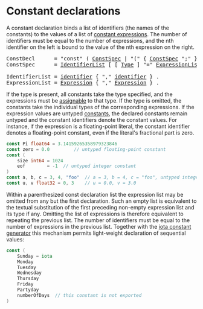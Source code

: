 # Constant declarations

A constant declaration binds a list of identifiers (the names of the constants) to the values of a list of [constant expressions](/Expressions/constant_expressions.html). The number of identifiers must be equal to the number of expressions, and the nth identifier on the left is bound to the value of the nth expression on the right.

<pre>
<a id="ConstDecl">ConstDecl</a>      = "const" ( <a href="#ConstSpec">ConstSpec</a> | "(" { <a href="#ConstSpec">ConstSpec</a> ";" } ")" ) .
<a id="ConstSpec">ConstSpec</a>      = <a href="#IdentifierList">IdentifierList</a> [ [ <a href="/Types/#Type">Type</a> ] "=" <a href="#ExpressionList">ExpressionList</a> ] .

<a id="IdentifierList">IdentifierList</a> = <a href="/Lexical%20elements/identifiers.html#identifier">identifier</a> { "," <a href="/Lexical%20elements/identifiers.html#identifier">identifier</a> } .
<a id="ExpressionList">ExpressionList</a> = <a href="/Expressions/operators.html#Expression">Expression</a> { "," <a href="/Expressions/operators.html#Expression">Expression</a> } .
</pre>

If the type is present, all constants take the type specified, and the expressions must be [assignable](/Properties%20of%20types%20and%20values/assignability.html) to that type. If the type is omitted, the constants take the individual types of the corresponding expressions. If the expression values are untyped [constants](/Constants/), the declared constants remain untyped and the constant identifiers denote the constant values. For instance, if the expression is a floating-point literal, the constant identifier denotes a floating-point constant, even if the literal's fractional part is zero.

```go
const Pi float64 = 3.14159265358979323846
const zero = 0.0         // untyped floating-point constant
const (
	size int64 = 1024
	eof        = -1  // untyped integer constant
)
const a, b, c = 3, 4, "foo"  // a = 3, b = 4, c = "foo", untyped integer and string constants
const u, v float32 = 0, 3    // u = 0.0, v = 3.0
```

Within a parenthesized const declaration list the expression list may be omitted from any but the first declaration. Such an empty list is equivalent to the textual substitution of the first preceding non-empty expression list and its type if any. Omitting the list of expressions is therefore equivalent to repeating the previous list. The number of identifiers must be equal to the number of expressions in the previous list. Together with the [iota constant generator](/Declarations%20and%20scope/iota.html) this mechanism permits light-weight declaration of sequential values:

```go
const (
	Sunday = iota
	Monday
	Tuesday
	Wednesday
	Thursday
	Friday
	Partyday
	numberOfDays  // this constant is not exported
)
```
